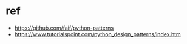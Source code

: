 # ref
* https://github.com/faif/python-patterns
* https://www.tutorialspoint.com/python_design_patterns/index.htm